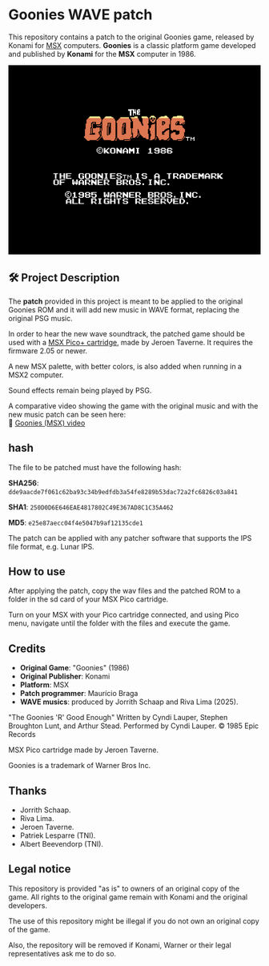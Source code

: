 # Goonies WAVE patch

This repository contains a patch to the original Goonies game, released by Konami for [MSX](https://en.wikipedia.org/wiki/MSX) computers.  **Goonies** is a classic platform game developed and published by **Konami** for the **MSX** computer in 1986.  


![Goonies Screenshot](Goonies.png)


## 🛠️ Project Description

The **patch** provided in this project is meant to be applied to the original Goonies ROM and it will add new music in WAVE format, replacing the original PSG music. 

In order to hear the new wave soundtrack, the patched game should be used with a [MSX Pico+ cartridge](https://www.msxpico.com/), made by Jeroen Taverne. It requires the firmware 2.05 or newer.

A new MSX palette, with better colors, is also added when running in a MSX2 computer.

Sound effects remain being played by PSG.  

A comparative video showing the game with the original music and with the new music patch can be seen here:  
🎥 [Goonies (MSX) video](https://youtu.be/oyCBmymLQ1M)

## hash

The file to be patched must have the following hash:

**SHA256**:   `dde9aacde7f061c62ba93c34b9edfdb3a54fe8289b53dac72a2fc6826c03a841`

**SHA1**:     `250D0D6E646EAE4817802C49E367AD8C1C35A462`

**MD5**:      `e25e87aecc04f4e5047b9af12135cde1`

The patch can be applied with any patcher software that supports the IPS file format, e.g. Lunar IPS.

## How to use

After applying the patch, copy the wav files and the patched ROM to a folder in the sd card of your MSX Pico cartridge. 

Turn on your MSX with your Pico cartridge connected, and using Pico menu, navigate until the folder with the files and execute the game.


## Credits

- **Original Game**: "Goonies" (1986)
- **Original Publisher**: Konami 
- **Platform**: MSX
- **Patch programmer**: Maurício Braga 
- **WAVE musics**: produced by Jorrith Schaap and Riva Lima (2025). 

"The Goonies 'R' Good Enough" Written by Cyndi Lauper, Stephen Broughton Lunt, and Arthur Stead. Performed by Cyndi Lauper. © 1985 Epic Records

MSX Pico cartridge made by Jeroen Taverne.

Goonies is a trademark of Warner Bros Inc.


## Thanks

- Jorrith Schaap.
- Riva Lima.
- Jeroen Taverne.
- Patriek Lesparre (TNI).
- Albert Beevendorp (TNI).


## Legal notice

This repository is provided "as is" to owners of an original copy of the game. All rights to the original game remain with Konami and the original developers. 

The use of this repository might be illegal if you do not own an original copy of the game.

Also, the repository will be removed if Konami, Warner or their legal representatives ask me to do so.